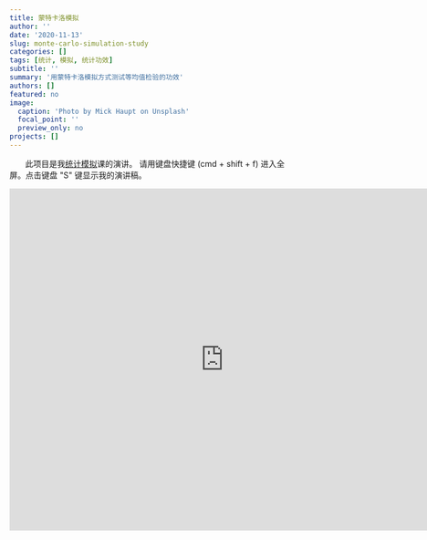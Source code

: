 ```yaml
---
title: 蒙特卡洛模拟
author: ''
date: '2020-11-13'
slug: monte-carlo-simulation-study
categories: []
tags: [统计, 模拟, 统计功效]
subtitle: ''
summary: '用蒙特卡洛模拟方式测试等均值检验的功效'
authors: []
featured: no
image:
  caption: 'Photo by Mick Haupt on Unsplash'
  focal_point: ''
  preview_only: no
projects: []
---
```


&nbsp;&nbsp;&nbsp;&nbsp;&nbsp;&nbsp; 此项目是我[统计模拟](https://www.kenyon.edu/academics/departments-and-majors/mathematics-statistics/academic-program-requirements/courses-in-statistics/)课的演讲。 请用键盘快捷键 (cmd + shift + f) 进入全屏。点击键盘 "S" 键显示我的演讲稿。

<iframe src="https://docs.google.com/presentation/d/1UtB6QDlYfel_CF7uWvSXey3U7E2kgFKXImRH0sQvKVw/edit#slide=id.g10cc862877e_2_76" frameborder="0" width="750" height="600" allowfullscreen="true" mozallowfullscreen="true" webkitallowfullscreen="true"></iframe>

